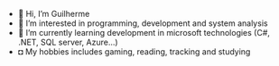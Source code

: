 - 👋 Hi, I’m Guilherme
- 👀 I’m interested in programming, development and system analysis
- 🌱 I’m currently learning development in microsoft technologies (C#, .NET, SQL server, Azure...)
-  ◘  My hobbies includes gaming, reading, tracking and studying
